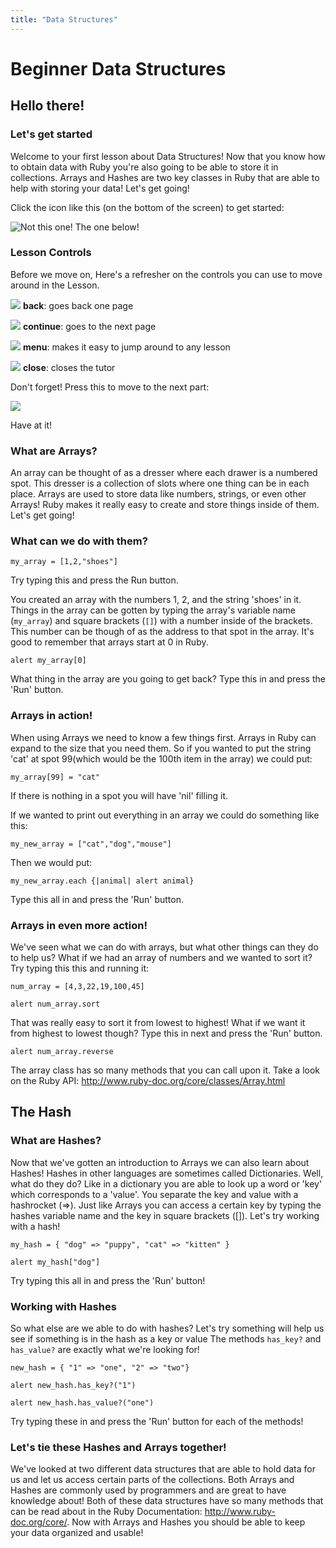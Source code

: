 ```yaml
---
title: "Data Structures"
---
```


# Beginner Data Structures

## Hello there!

### Let's get started

Welcome to your first lesson about Data Structures!  Now that you know how to
obtain data with Ruby you're also going to be able to store it in collections. 
Arrays and Hashes are two key classes in Ruby that are able to help with 
storing your data!  Let's get going!

Click the icon like this (on the bottom of the screen) to get started:

![Not this one! The one below!](/icon_button/arrow_right)

### Lesson Controls

Before we move on, Here's a refresher on the controls you can use to move around
in the Lesson.

![](/icon_button/arrow_left)
__back__: goes back one page

![](/icon_button/arrow_right)
__continue__: goes to the next page

![](/icon_button/menu)
__menu__: makes it easy to jump around to any lesson

![](/icon_button/x)
__close__: closes the tutor

Don't forget! Press this to move to the next part:

![](/icon_button/arrow_right)

Have at it!

### What are Arrays?

An array can be thought of as a dresser where each drawer is a numbered spot. 
This  dresser is a collection of slots where one thing can be in each place. 
Arrays  are  used to store data like numbers, strings, or even other Arrays! 
Ruby makes it really easy  to create and store things inside of them.  Let's get
going!

### What can we do with them?

    my_array = [1,2,"shoes"]

Try typing this and press the Run button.

You created an array with the numbers 1, 2, and the string 'shoes' in it. 
Things in the array can be gotten by typing the array's variable name
(`my_array`) and square brackets (`[]`) with a number inside of the brackets. 
This number can be though of as the address to that spot in the array.  It's
good to remember that arrays start at 0 in Ruby.

    alert my_array[0]

What thing in the array are you going to get back?  Type this in and press the
'Run' button.

### Arrays in action!

When using Arrays we need to know a few things first.  Arrays in Ruby can expand
to the size that you need them.  So if you wanted to put the string 'cat' at
spot 99(which would be the 100th item in the array) we could put: 

    my_array[99] = "cat"

If there is nothing in a spot you will have 'nil' filling it.

If we wanted to print out everything in an array we could do something like
this: 

    my_new_array = ["cat","dog","mouse"]

Then we would put: 

    my_new_array.each {|animal| alert animal}

Type this all in and press the 'Run' button.

### Arrays in even more action!

We've seen what we can do with arrays, but what other things can they do to help
us?  What if we had an array of numbers and we wanted to sort it?  Try typing
this this and running it: 

    num_array = [4,3,22,19,100,45]

    alert num_array.sort

That was really easy to sort it from lowest to highest!  What if we want it from
highest to lowest though?  Type this in next and press the 'Run' button.

    alert num_array.reverse

The array class has so many methods that you can call upon it.  Take a look on
the Ruby API: http://www.ruby-doc.org/core/classes/Array.html

## The Hash

### What are Hashes?

Now that we've gotten an introduction to Arrays we can also learn about Hashes! 
Hashes in other languages are sometimes called Dictionaries.  Well, what do they
do?  Like in a dictionary you are able to look up a word or 'key' which
corresponds to a 'value'.  You separate the key and value with a hashrocket
(=>).  Just like Arrays you can access a certain key  by typing the hashes
variable name and the key in square brackets ([]).    Let's try working with a
hash!

    my_hash = { "dog" => "puppy", "cat" => "kitten" }

    alert my_hash["dog"]

Try typing this all in and press the 'Run' button!

### Working with Hashes

So what else are we able to do with hashes?  Let's try something will help us
see if something is in the hash as a key or value  The methods `has_key?` and
`has_value?` are exactly what we're looking for!

    new_hash = { "1" => "one", "2" => "two"}

    alert new_hash.has_key?("1")

    alert new_hash.has_value?("one")

Try typing these in and press the 'Run' button for each of the methods!

### Let's tie these Hashes and Arrays together!

We've looked at two different data structures that are able to hold data for us
and let us access certain parts of the collections.  Both Arrays and Hashes are
commonly used by programmers and are great to  have knowledge about!  Both of
these data structures have so many methods that can be read about in the  Ruby
Documentation: http://www.ruby-doc.org/core/.  Now with Arrays and Hashes you
should be able to keep your data organized and usable!
